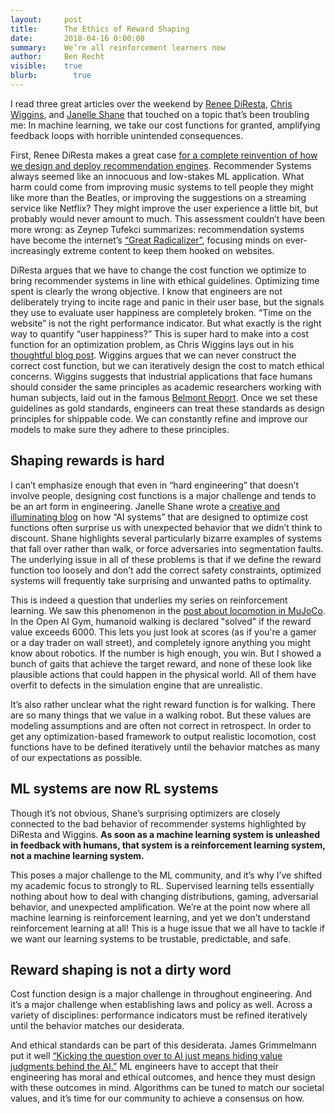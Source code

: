 ```yaml
---
layout:     post
title:      The Ethics of Reward Shaping
date:       2018-04-16 0:00:00
summary:    We’re all reinforcement learners now
author:     Ben Recht
visible:    true
blurb: 		  true
---
```


I read three great articles over the weekend by [Renee DiResta](http://twitter.com/noUpside), [Chris Wiggins](http://www.columbia.edu/~chw2/), and [Janelle Shane](https://twitter.com/janellecshane) that touched on a topic that’s been troubling me: In machine learning, we take our cost functions for granted, amplifying feedback loops with horrible unintended consequences.

First, Renee DiResta makes a great case [for a complete reinvention of how we design and deploy recommendation engines](https://www.wired.com/story/creating-ethical-recommendation-engines/
). Recommender Systems always seemed like an innocuous and low-stakes ML application. What harm could come from improving music systems to tell people they might like more than the Beatles, or improving the suggestions on a streaming service like Netflix? They might improve the user experience a little bit, but probably would never amount to much.  This assessment couldn’t have been more wrong: as Zeynep Tufekci summarizes: recommendation systems have become the internet’s  [“Great Radicalizer”](https://www.nytimes.com/2018/03/10/opinion/sunday/youtube-politics-radical.html), focusing minds on ever-increasingly extreme content to keep them hooked on websites.

DiResta argues that we have to change the cost function we optimize to bring recommender systems in line with ethical guidelines. Optimizing time spent is clearly the wrong objective. I know that engineers are not deliberately trying to incite rage and panic in their user base, but the signals they use to evaluate user happiness are completely broken. “Time on the website” is not the right performance indicator.  But what exactly is the right way to quantify “user happiness?” This is super hard to make into a cost function for an optimization problem, as Chris Wiggins lays out in his [thoughtful blog post](http://datascience.columbia.edu/ethical-principles-okrs-and-kpis-what-youtube-and-facebook-could-learn-tukey).  Wiggins argues that we can never construct the correct cost function, but we can iteratively design the cost to match ethical concerns. Wiggins suggests that industrial applications that face humans should consider the same principles as academic researchers working with human subjects, laid out in the famous [Belmont Report](https://www.hhs.gov/ohrp/regulations-and-policy/belmont-report/index.html). Once we set these guidelines as gold standards, engineers can treat these standards as design principles for shippable code. We can constantly refine and improve our models to make sure they adhere to these principles.

## Shaping rewards is hard

I can’t emphasize enough that even in “hard engineering” that doesn’t involve people, designing cost functions is a major challenge and tends to be an art form in engineering. Janelle Shane wrote a [creative and illuminating blog](http://aiweirdness.com/post/172894792687/when-algorithms-surprise-us) on how “AI systems” that are designed to optimize cost functions often surprise us with unexpected behavior that we didn’t think to discount. Shane highlights several particularly bizarre examples of systems that fall over rather than walk, or force adversaries into segmentation faults. The underlying issue in all of these problems is that if we define the reward function too loosely and don’t add the correct safety constraints, optimized systems will frequently take surprising and unwanted paths to optimality.

This is indeed a question that underlies my series on reinforcement learning. We saw this phenomenon in the [post about locomotion in MuJoCo](http://www.argmin.net/2018/03/20/mujocoloco/). In the Open AI Gym, humanoid walking is declared "solved" if the reward value exceeds 6000. This lets you just look at scores (as if you're a gamer or a day trader on wall street), and completely ignore anything you might know about robotics. If the number is high enough, you win.  But I showed a bunch of gaits that achieve the target reward, and none of these look like plausible actions that could happen in the physical world. All of them have overfit to defects in the simulation engine that are unrealistic.

It’s also rather unclear what the right reward function is for walking. There are so many things that we value in a walking robot. But these values are modeling assumptions and are often not correct in retrospect.  In order to get any optimization-based framework to output realistic locomotion, cost functions have to be defined iteratively until the behavior matches as many of our expectations as possible.

## ML systems are now RL systems

Though it’s not obvious, Shane’s surprising optimizers are closely connected to the bad behavior of recommender systems highlighted by DiResta and Wiggins.  **As soon as a machine learning system is unleashed in feedback with humans, that system is a reinforcement learning system, not a machine learning system.**

This poses a major challenge to the ML community, and it’s why I’ve shifted my academic focus to strongly to RL.  Supervised learning tells essentially nothing about how to deal with changing distributions, gaming, adversarial behavior, and unexpected amplification. We’re at the point now where all machine learning is reinforcement learning, and yet we don’t understand reinforcement learning at all! This is a huge issue that we all have to tackle if we want our learning systems to be trustable, predictable, and safe.

## Reward shaping is not a dirty word

Cost function design is  a major challenge in throughout engineering. And it’s a major challenge when establishing laws and policy as well. Across a variety of disciplines: performance indicators must be refined iteratively until the behavior matches our desiderata.

And ethical standards can be part of this desiderata. James Grimmelmann put it well [“Kicking the question over to AI just means hiding value judgments behind the AI.”](https://www.washingtonpost.com/news/the-switch/wp/2018/04/11/ai-will-solve-facebooks-most-vexing-problems-mark-zuckerberg-says-just-dont-ask-when-or-how/) ML engineers have to accept that their engineering has moral and ethical outcomes, and hence they must design with these outcomes in mind. Algorithms can be tuned to match our societal values, and it’s time for our community to achieve a consensus on how.

